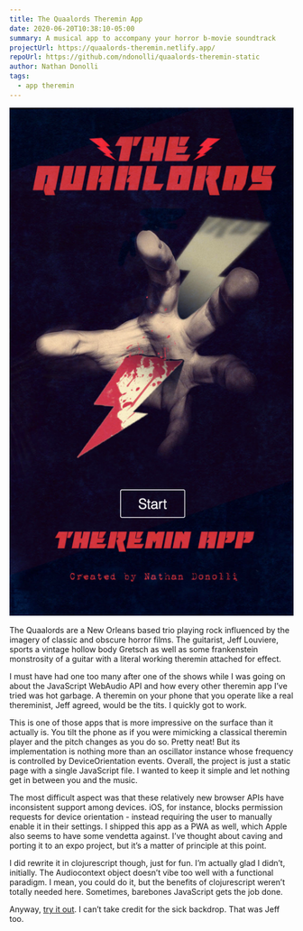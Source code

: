 ```yaml
---
title: The Quaalords Theremin App
date: 2020-06-20T10:38:10-05:00
summary: A musical app to accompany your horror b-movie soundtrack
projectUrl: https://quaalords-theremin.netlify.app/
repoUrl: https://github.com/ndonolli/quaalords-theremin-static
author: Nathan Donolli
tags:
  - app theremin
---
```

![the quaalords theremin app](/static/img/quaalords-thereming-screenshot.png "the quaalords theremin app")

The Quaalords are a New Orleans based trio playing rock influenced by the imagery of classic and obscure horror films.  The guitarist, Jeff Louviere, sports a vintage hollow body Gretsch as well as some frankenstein monstrosity of a guitar with a literal working theremin attached for effect.  

I must have had one too many after one of the shows while I was going on about the JavaScript WebAudio API and how every other theremin app I’ve tried was hot garbage.  A theremin on your phone that you operate like a real thereminist, Jeff agreed, would be the tits.  I quickly got to work.

This is one of those apps that is more impressive on the surface than it actually is.  You tilt the phone as if you were mimicking a classical theremin player and the pitch changes as you do so. Pretty neat! But its implementation  is nothing more than an oscillator instance whose frequency is controlled by DeviceOrientation events.  Overall, the project is just a static page with a single JavaScript file.  I wanted to keep it simple and let nothing get in between you and the music.

The most difficult aspect was that these relatively new browser APIs have inconsistent support among devices.  iOS, for instance, blocks permission requests for device orientation - instead requiring the user to manually enable it in their settings.  I shipped this app as a PWA as well, which Apple also seems to have some vendetta against.  I’ve thought about caving and porting it to an expo project, but it’s a matter of principle at this point.

I did rewrite it in clojurescript though, just for fun.  I’m actually glad I didn’t, initially.  The Audiocontext object doesn’t vibe too well with a functional paradigm.  I mean, you could do it, but the benefits of clojurescript weren’t totally needed here.  Sometimes, barebones JavaScript gets the job done.

Anyway, [try it out](https://quaalords-theremin.netlify.app/). I can’t take credit for the sick backdrop. That was Jeff too.